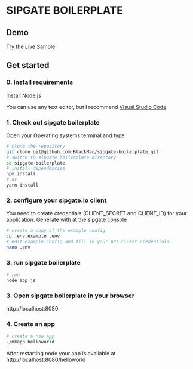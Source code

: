 SIPGATE BOILERPLATE
===================

## Demo

Try the [Live Sample](https://spinatathon.sideprojects.de)

## Get started
 ### 0. Install requirements
 [Install Node.js](https://nodejs.org/en/)
 
 You can use any text editor, but I recommend [Visual Studio Code](https://code.visualstudio.com/)

 ### 1. Check out sipgate boilerplate
 Open your Operating systems terminal and type:
```bash
# clone the repository
git clone git@github.com:BlackMac/sipgate-boilerplate.git
# switch to sipgate boilerplate directory
cd sipgate-boilerplate
# install dependencies
npm install
# or
yarn install
```

### 2. configure your sipgate.io client

You need to create credentials (CLIENT_SECRET and CLIENT_ID) for your application. Generate with at the [sipgate console](https://console.sipgate.com)

```bash
# create a copy of the example config
cp .env.example .env
# edit example config and fill in your API client credentials
nano .env
```


### 3. run sipgate boilerplate
```bash
# run
node app.js
```

### 3. Open sipgate boilerplate in your browser

http://localhost:8080

### 4. Create an app

```bash
# create a new app
./mkapp helloworld
```
After restarting node your app is avaliable at http://localhost:8080/helloworld
